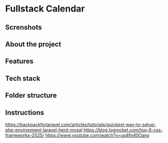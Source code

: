 # Fullstack Calendar

## Screnshots

## About the project

## Features

## Tech stack

## Folder structure

## Instructions

https://backpackforlaravel.com/articles/tutorials/quickest-way-to-setup-php-environment-laravel-herd-mysql
https://blog.logrocket.com/top-6-css-frameworks-2025/
https://www.youtube.com/watch?v=uq4fn40Oans